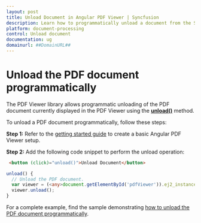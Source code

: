```yaml
---
layout: post
title: Unload Document in Angular PDF Viewer | Syncfusion
description: Learn how to programmatically unload a document from the Syncfusion Angular PDF Viewer component of Essential JS 2.
platform: document-processing
control: Unload document
documentation: ug
domainurl: ##DomainURL##
---
```


# Unload the PDF document programmatically

The PDF Viewer library allows programmatic unloading of the PDF document currently displayed in the PDF Viewer using the [**unload()**](https://ej2.syncfusion.com/angular/documentation/api/pdfviewer/#unload) method.

To unload a PDF document programmatically, follow these steps:

**Step 1:** Refer to the [getting started guide](https://help.syncfusion.com/document-processing/pdf/pdf-viewer/angular/getting-started) to create a basic Angular PDF Viewer setup.

**Step 2:** Add the following code snippet to perform the unload operation:

```html
 <button (click)="unload()">Unload Document</button>
```

```typescript
unload() {
  // Unload the PDF document.
  var viewer = (<any>document.getElementById('pdfViewer')).ej2_instances[0];
  viewer.unload();
}
```

For a complete example, find the sample demonstrating [how to unload the PDF document programmatically](https://stackblitz.com/edit/angular-jjltrq?file=app.component.ts).